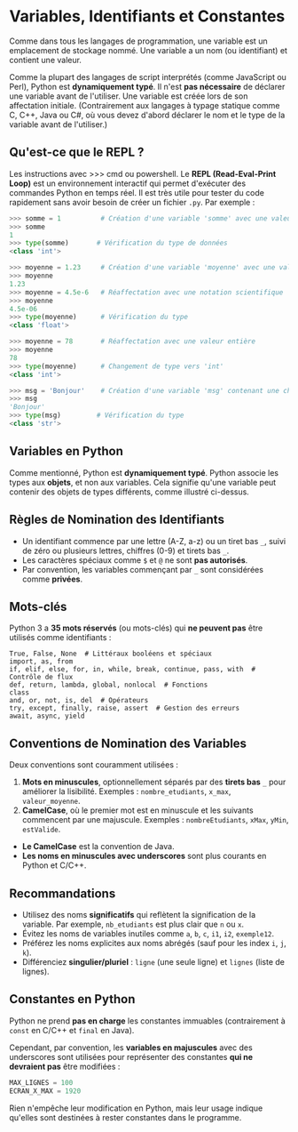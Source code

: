 # Variables, Identifiants et Constantes

Comme dans tous les langages de programmation, une variable est un emplacement de stockage nommé. Une variable a un nom (ou identifiant) et contient une valeur.

Comme la plupart des langages de script interprétés (comme JavaScript ou Perl), Python est **dynamiquement typé**. Il n'est **pas nécessaire** de déclarer une variable avant de l'utiliser. Une variable est créée lors de son affectation initiale. (Contrairement aux langages à typage statique comme C, C++, Java ou C#, où vous devez d'abord déclarer le nom et le type de la variable avant de l'utiliser.)

## Qu'est-ce que le REPL ?

Les instructions avec >>> cmd ou powershell. Le **REPL (Read-Eval-Print Loop)** est un environnement interactif qui permet d'exécuter des commandes Python en temps réel. Il est très utile pour tester du code rapidement sans avoir besoin de créer un fichier `.py`.
Par exemple :

```python
>>> somme = 1          # Création d'une variable 'somme' avec une valeur entière
>>> somme
1
>>> type(somme)       # Vérification du type de données
<class 'int'>

>>> moyenne = 1.23     # Création d'une variable 'moyenne' avec une valeur flottante
>>> moyenne
1.23
>>> moyenne = 4.5e-6   # Réaffectation avec une notation scientifique
>>> moyenne
4.5e-06
>>> type(moyenne)      # Vérification du type
<class 'float'>

>>> moyenne = 78       # Réaffectation avec une valeur entière
>>> moyenne
78
>>> type(moyenne)      # Changement de type vers 'int'
<class 'int'>

>>> msg = 'Bonjour'    # Création d'une variable 'msg' contenant une chaîne de caractères
>>> msg
'Bonjour'
>>> type(msg)         # Vérification du type
<class 'str'>
```

## Variables en Python

Comme mentionné, Python est **dynamiquement typé**. Python associe les types aux **objets**, et non aux variables. Cela signifie qu'une variable peut contenir des objets de types différents, comme illustré ci-dessus.

## Règles de Nomination des Identifiants

- Un identifiant commence par une lettre (A-Z, a-z) ou un tiret bas `_`, suivi de zéro ou plusieurs lettres, chiffres (0-9) et tirets bas `_`.
- Les caractères spéciaux comme `$` et `@` ne sont **pas autorisés**.
- Par convention, les variables commençant par `_` sont considérées comme **privées**.

## Mots-clés

Python 3 a **35 mots réservés** (ou mots-clés) qui **ne peuvent pas** être utilisés comme identifiants :

```
True, False, None  # Littéraux booléens et spéciaux
import, as, from
if, elif, else, for, in, while, break, continue, pass, with  # Contrôle de flux
def, return, lambda, global, nonlocal  # Fonctions
class
and, or, not, is, del  # Opérateurs
try, except, finally, raise, assert  # Gestion des erreurs
await, async, yield
```

## Conventions de Nomination des Variables

Deux conventions sont couramment utilisées :

1. **Mots en minuscules**, optionnellement séparés par des **tirets bas** `_` pour améliorer la lisibilité. Exemples : `nombre_etudiants`, `x_max`, `valeur_moyenne`.
2. **CamelCase**, où le premier mot est en minuscule et les suivants commencent par une majuscule. Exemples : `nombreEtudiants`, `xMax`, `yMin`, `estValide`.

- **Le CamelCase** est la convention de Java.
- **Les noms en minuscules avec underscores** sont plus courants en Python et C/C++.

## Recommandations

- Utilisez des noms **significatifs** qui reflètent la signification de la variable. Par exemple, `nb_etudiants` est plus clair que `n` ou `x`.
- Évitez les noms de variables inutiles comme `a`, `b`, `c`, `i1`, `i2`, `exemple12`.
- Préférez les noms explicites aux noms abrégés (sauf pour les index `i`, `j`, `k`).
- Différenciez **singulier/pluriel** : `ligne` (une seule ligne) et `lignes` (liste de lignes).

## Constantes en Python

Python ne prend **pas en charge** les constantes immuables (contrairement à `const` en C/C++ et `final` en Java).

Cependant, par convention, les **variables en majuscules** avec des underscores sont utilisées pour représenter des constantes **qui ne devraient pas** être modifiées :

```python
MAX_LIGNES = 100
ECRAN_X_MAX = 1920
```

Rien n'empêche leur modification en Python, mais leur usage indique qu'elles sont destinées à rester constantes dans le programme.

